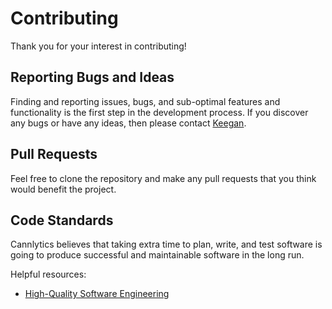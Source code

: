 # Contributing

Thank you for your interest in contributing!

## Reporting Bugs and Ideas

Finding and reporting issues, bugs, and sub-optimal features and functionality is the first step in the development process. If you discover any bugs or have any ideas, then please contact [Keegan](mailto:keeganskeate@gmail.com).

## Pull Requests

Feel free to clone the repository and make any pull requests that you think would benefit the project.

## Code Standards

Cannlytics believes that taking extra time to plan, write, and test software is going to produce successful and maintainable software in the long run.

Helpful resources:

* [High-Quality Software Engineering](http://lurklurk.org/hqse.pdf)
